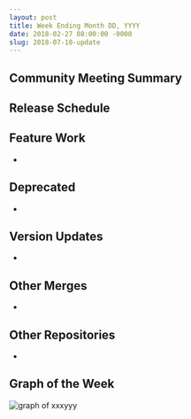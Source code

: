 ```yaml
---
layout: post
title: Week Ending Month DD, YYYY
date: 2018-02-27 08:00:00 -0000
slug: 2018-07-10-update
---
```


## Community Meeting Summary


## Release Schedule


## Feature Work

*

## Deprecated

*

## Version Updates

*

## Other Merges

*

## Other Repositories

*

## Graph of the Week

![graph of xxxyyy](/2018/images/some-graph.png)
